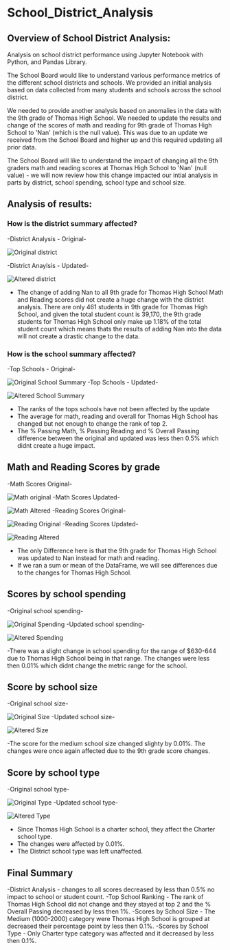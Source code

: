# School_District_Analysis


## Overview of School District Analysis:

Analysis on school district performance using Jupyter Notebook with Python, and Pandas Library. 

The School Board would like to understand various performance metrics of the different school districts and schools. We provided an initial analysis based on data collected from many students and schools across the school district.

We needed to provide another analysis based on anomalies in the data with the 9th grade of Thomas High School. We needed to update the results and change of the scores of math and reading for 9th grade of Thomas High School to 'Nan' (which is the null value). This was due to an update we received from the School Board and higher up and this required updating all prior data.

The School Board will like to understand the impact of changing all the 9th graders math and reading scores at Thomas High School to 'Nan' (null value) - we will now review how this change impacted our intial analysis in parts by district, school spending, school type and school size.

## Analysis of results:


### How is the district summary affected?

-District Analysis - Original-

![Original district](https://user-images.githubusercontent.com/98680133/159214516-0c1e273c-ef01-4499-bba8-161d8b88c59d.png)

-District Anaylsis - Updated-

![Altered district](https://user-images.githubusercontent.com/98680133/159214523-0bb149ef-1218-4f2b-8c9f-b739bf38b3ef.png)

- The change of adding Nan to all 9th grade for Thomas High School Math and Reading scores did not create a huge change with the district analysis. There are only 461 students in 9th grade for Thomas High School, and given the total student count is 39,170, the 9th grade students for Thomas High School only make up 1.18% of the total student count which means thats the results of adding Nan into the data will not create a drastic change to the data.


### How is the school summary affected?
-Top Schools - Original-

![Original School Summary](https://user-images.githubusercontent.com/98680133/159218907-70bba338-b973-4766-85dc-fb5efe0c44d0.png)
-Top Schools - Updated-

![Altered School Summary](https://user-images.githubusercontent.com/98680133/159218914-f8b3c6b5-09ca-467b-bc28-1b91bf39fd7a.png)

- The ranks of the tops schools have not been affected by the update
- The average for math, reading and overall for Thomas High School has changed but not enough to change the rank of top 2.
- The % Passing Math, % Passing Reading and % Overall Passing difference between the original and updated was less then 0.5% which didnt create a huge impact.

## Math and Reading Scores by grade
-Math Scores Original-

![Math original](https://user-images.githubusercontent.com/98680133/159219747-37602c7e-8224-40aa-b3ca-0ced33c0812c.png)
-Math Scores Updated-

![Math Altered](https://user-images.githubusercontent.com/98680133/159219811-255e2df8-f228-45a5-a50e-82288f58f424.png)
-Reading Scores Original-

![Reading Original](https://user-images.githubusercontent.com/98680133/159219929-bb66c514-ad4e-445a-a077-d72ed8f05ea0.png)
-Reading Scores Updated-

![Reading Altered](https://user-images.githubusercontent.com/98680133/159220014-c719c8a6-9e86-446f-92cd-a97d26566dfc.png)

- The only Difference here is that the 9th grade for Thomas High School was updated to Nan instead for math and reading.
- If we ran a sum or mean of the DataFrame, we will see differences due to the changes for Thomas High School.

## Scores by school spending

-Original school spending-

![Original Spending](https://user-images.githubusercontent.com/98680133/159220427-a64312b3-1dbf-413b-8df8-e221bdd137ca.png)
-Updated school spending-

![Altered Spending](https://user-images.githubusercontent.com/98680133/159220449-6ce00247-aac8-4aa3-96ed-950cf085de41.png)

-There was a slight change in school spending for the range of $630-644 due to Thomas High School being in that range. The changes were less then 0.01% which didnt change the metric range for the school.

## Score by school size

-Original school size-

![Original Size](https://user-images.githubusercontent.com/98680133/159220897-1d3d46ec-8b89-4d74-bdd8-aff4c8bce3bd.png)
-Updated school size-

![Altered Size](https://user-images.githubusercontent.com/98680133/159220954-7cb93a2c-6412-44a5-93cc-4dd92b709722.png)

-The score for the medium school size changed slighty by 0.01%. The changes were once again affected due to the 9th grade score changes.

## Score by school type

-Original school type-

![Original Type](https://user-images.githubusercontent.com/98680133/159221261-ab8a4ac4-e4e1-45bb-a98d-9a638c89ae1a.png)
-Updated school type-

![Altered Type](https://user-images.githubusercontent.com/98680133/159221309-46c1544b-e414-4d50-bdd9-7d3bae7edc46.png)

- Since Thomas High School is a charter school, they affect the Charter school type.
- The changes were affected by 0.01%. 
- The District school type was left unaffected.

## Final Summary

-District Analysis - changes to all scores decreased by less than 0.5% no impact to school or student count.
-Top School Ranking - The rank of Thomas High School did not change and they stayed at top 2 and the % Overall Passing decreased by less then 1%.
-Scores by School Size - The Medium (1000-2000) category were Thomas High School is grouped at decreased their percentage point by less then 0.1%.
-Scores by School Type - Only Charter type category was affected and it decreased by less then 0.1%.
